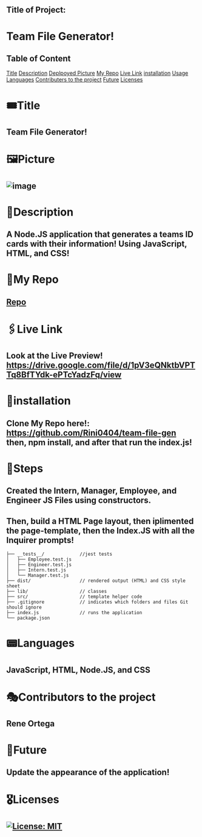 

## Title of Project: 
# Team File Generator! 
## Table of Content
[Title](#title)
[Description](#description)
[Deplpoyed Picture](#picture)
[My Repo](#repo)
[Live Link](#live)
[installation](#installation)
[Usage](#usage)
[Languages](#languages)
[Contributers to the project](#contributors)
[Future](#future)
[Licenses](#license)

# 🎟Title
## Team File Generator!
# 🖼Picture
## ![image](https://user-images.githubusercontent.com/95727555/164733348-cec6c8dc-a38a-4b52-b481-5a8e11c935f9.png)
# 📖Description
## A Node.JS application that generates a teams ID cards with their information! Using JavaScript, HTML, and CSS!
# 🔎My Repo
## [Repo](https://github.com/Rini0404/team-file-gen)
# 🖇Live Link
## Look at the Live Preview! https://drive.google.com/file/d/1pV3eQNktbVPTTq8BfTYdk-ePTcYadzFq/view
# 📌installation
## Clone My Repo here!: https://github.com/Rini0404/team-file-gen  then, npm install, and after that run the index.js!
# 📝Steps
## Created the Intern, Manager, Employee, and Engineer JS Files using constructors.
## Then, build a HTML Page layout, then iplimented the page-template, then the Index.JS with all the Inquirer prompts!
```
├── __tests__/             //jest tests
│   ├── Employee.test.js
│   ├── Engineer.test.js
│   ├── Intern.test.js
│   └── Manager.test.js
├── dist/                  // rendered output (HTML) and CSS style sheet      
├── lib/                   // classes
├── src/                   // template helper code 
├── .gitignore             // indicates which folders and files Git should ignore
├── index.js               // runs the application
└── package.json 
```

# 📟Languages
## JavaScript, HTML, Node.JS, and CSS
# 🎭Contributors to the project
## Rene Ortega
# 🧰Future
## Update the appearance of the application!
# 🎖Licenses
## [![License: MIT](https://img.shields.io/badge/License-MIT-yellow.svg)](https://opensource.org/licenses/MIT)
